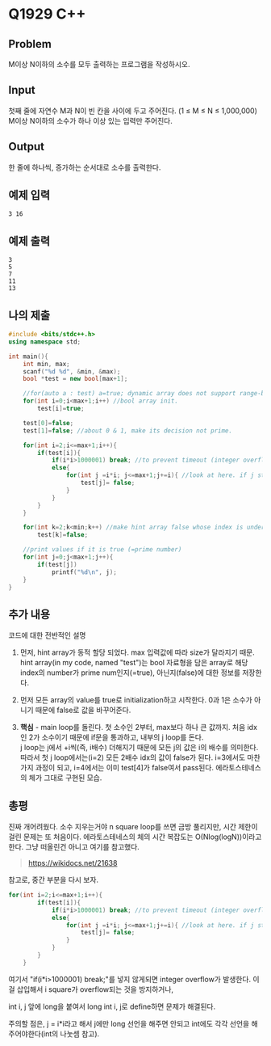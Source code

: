 # Q1929 C++

## Problem
M이상 N이하의 소수를 모두 출력하는 프로그램을 작성하시오.

## Input
첫째 줄에 자연수 M과 N이 빈 칸을 사이에 두고 주어진다. (1 ≤ M ≤ N ≤ 1,000,000) M이상 N이하의 소수가 하나 이상 있는 입력만 주어진다.

## Output
한 줄에 하나씩, 증가하는 순서대로 소수를 출력한다.

## 예제 입력
```
3 16
```

## 예제 출력
```
3
5
7
11
13
```

## 나의 제출
```cpp
#include <bits/stdc++.h>
using namespace std;

int main(){
    int min, max;
    scanf("%d %d", &min, &max);
    bool *test = new bool[max+1];

    //for(auto a : test) a=true; dynamic array does not support range-based loop
    for(int i=0;i<max+1;i++) //bool array init.
        test[i]=true;

    test[0]=false;
    test[1]=false; //about 0 & 1, make its decision not prime.

    for(int i=2;i<=max+1;i++){
        if(test[i]){
            if(i*i>1000001) break; //to prevent timeout (integer overflow)
            else{
                for(int j =i*i; j<=max+1;j+=i){ //look at here. if j starting with i*i, integer overflow occurs when i is over 46341.
                    test[j]= false;
                }
            }
        }
    }

    for(int k=2;k<min;k++) //make hint array false whose index is under min.
        test[k]=false;

    //print values if it is true (=prime number)
    for(int j=0;j<max+1;j++){
        if(test[j])
            printf("%d\n", j);
    }
}
```

## 추가 내용
코드에 대한 전반적인 설명  
1. 먼저, hint array가 동적 할당 되었다. max 입력값에 따라 size가 달라지기 때문. hint array(in my code, named "test")는 bool 자료형을 담은 array로 해당 index의 number가 prime num인지(=true), 아닌지(false)에 대한 정보를 저장한다.

2. 먼저 모든 array의 value를 true로 initialization하고 시작한다. 0과 1은 소수가 아니기 때문에 false로 값을 바꾸어준다.

3. __핵심__ - main loop를 돌린다. 첫 소수인 2부터, max보다 하나 큰 값까지. 처음 idx인 2가 소수이기 때문에 if문을 통과하고, 내부의 j loop를 돈다.  
j loop는 j에서 +i씩(즉, i배수) 더해지기 때문에 모든 j의 값은 i의 배수를 의미한다. 따라서 첫 j loop에서는(i=2) 모든 2배수 idx의 값이 false가 된다. i=3에서도 마찬가지 과정이 되고, i=4에서는 이미 test[4]가 false여서 pass된다. 에라토스테네스의 체가 그대로 구현된 모습.

## 총평
진짜 개어려웠다. 소수 지우는거야 n square loop를 쓰면 금방 풀리지만, 시간 제한이 걸린 문제는 또 처음이다. 에라토스테네스의 체의 시간 복잡도는 O(Nlog(logN))이라고 한다. 그냥 떠올린건 아니고 여기를 참고했다.
> https://wikidocs.net/21638  

참고로, 중간 부분을 다시 보자.
```cpp
for(int i=2;i<=max+1;i++){
        if(test[i]){
            if(i*i>1000001) break; //to prevent timeout (integer overflow)
            else{
                for(int j =i*i; j<=max+1;j+=i){ //look at here. if j starting with i*i, integer overflow occurs when i is over 46341.
                    test[j]= false;
                }
            }
        }
    }
```
여기서 "if(i*i>1000001) break;"를 넣지 않게되면 integer overflow가 발생한다. 이걸 삽입해서 i square가 overflow되는 것을 방지하거나,  

int i, j 앞에 long을 붙여서 long int i, j로 define하면 문제가 해결된다.

주의할 점은, j = i*i라고 해서 j에만 long 선언을 해주면 안되고 int에도 각각 선언을 해주어야한다(int의 나눗셈 참고).
